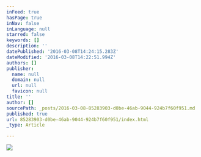 ```yaml
---
inFeed: true
hasPage: true
inNav: false
inLanguage: null
starred: false
keywords: []
description: ''
datePublished: '2016-03-08T14:24:15.283Z'
dateModified: '2016-03-08T14:22:51.994Z'
authors: []
publisher:
  name: null
  domain: null
  url: null
  favicon: null
title: ''
author: []
sourcePath: _posts/2016-03-08-85283903-d0be-46ab-9044-924b7f60f951.md
published: true
url: 85283903-d0be-46ab-9044-924b7f60f951/index.html
_type: Article

---
```

![](https://the-grid-user-content.s3-us-west-2.amazonaws.com/8ccfcffa-5609-4abf-903f-fa6130f16f17.jpg)